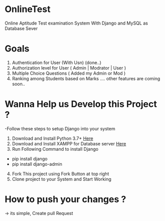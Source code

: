 # OnlineTest
Online Aptitude Test examination System With Django and MySQL as Database Sever 

# Goals 

1. Authentication for User (With Usn) (done..)
2. Authorization level for User ( Admin | Modrator | User ) 
3. Multiple Choice Questions ( Added my Admin or Mod ) 
4. Ranking among Students based on Marks 
.... other features are coming soon..

# Wanna Help us Develop this Project ? 
-Follow these steps to setup Django into your system
1. Download and Install Python 3.7+ [Here](https://www.python.org/)
2. Download and Install XAMPP for Database server [Here](https://www.apachefriends.org/index.html)
3. Run Following Command to install Django 
* pip install django
* pip install django-admin 

4. Fork This project using Fork Button at top right
5. Clone project to your System and Start Working

# How to push your changes ? 
-> its simple, Create pull Request 
